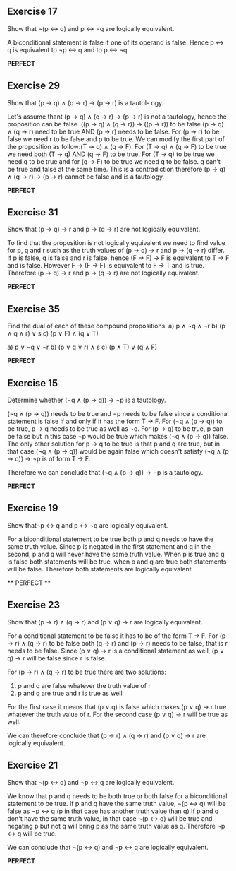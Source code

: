 ## Exercise 17

Show that ¬(p ↔ q) and p ↔ ¬q are logically equivalent.

A biconditional statement is false if one of its operand is false. Hence  p ↔ q is equivalent to ¬p ↔ q and to p ↔ ¬q.

**PERFECT**

## Exercise 29

Show that (p → q) ∧ (q → r) → (p → r) is a tautol-
ogy.

Let's assume thant (p → q) ∧ (q → r) → (p → r) is not a tautology, hence the proposition can be false.
((p → q) ∧ (q → r)) → ((p → r)) to be false (p → q) ∧ (q → r) need to be true AND (p → r) needs to be false.
For (p → r) to be false we need r to be false and p to be true. We can modify the first part of the proposition as follow:(T → q) ∧ (q → F).
For (T → q) ∧ (q → F) to be true we need both (T → q) AND (q → F) to be true.
For (T → q) to be true we need q to be true and for (q → F) to be true we need q to be false.
q can't be true and false at the same time. This is a contradiction therefore (p → q) ∧ (q → r) → (p → r) cannot be false and is a tautology.

**PERFECT**

## Exercise 31

Show that (p → q) → r and p → (q → r) are not logically equivalent.

To find that the proposition is not logically equivalent we need to find value for p, q and r such as the truth values of (p → q) → r and p → (q → r) differ.
If p is false, q is false and r is false, hence (F → F) → F is equivalent to T → F and is false. However F → (F → F) is equivalent to F → T and is true.
Therefore (p → q) → r and p → (q → r) are not logically equivalent.

**PERFECT**

## Exercise 35

Find the dual of each of these compound propositions.
a) p ∧ ¬q ∧ ¬r 
b) (p ∧ q ∧ r) ∨ s
c) (p ∨ F) ∧ (q ∨ T)

a) p ∨ ¬q ∨ ¬r 
b) (p ∨ q ∨ r) ∧ s
c) (p ∧ T) ∨ (q ∧ F)

**PERFECT**

## Exercise 15

Determine whether (¬q ∧ (p → q)) → ¬p is a tautology.

(¬q ∧ (p → q)) needs to be true and ¬p needs to be false since a conditional statement is false if and only if it has the form T → F.
For (¬q ∧ (p → q)) to be true, p → q needs to be true as well as ¬q.
For (p → q) to be true, p can be false but in this case ¬p would be true which makes (¬q ∧ (p → q)) false.
The only other solution for p → q to be true is that p and q are true, but in that case (¬q ∧ (p → q)) would be again false which doesn't satisfy (¬q ∧ (p → q)) → ¬p  is of form T -> F.

Therefore we can conclude that (¬q ∧ (p → q)) → ¬p is a tautology.

**PERFECT**

## Exercise 19

Show that¬p ↔ q and p ↔ ¬q are logically equivalent.

For a biconditional statement to be true both p and q needs to have the same truth value. Since p is negated in the first statement and q in the second, p and q will never have the same truth value. When p is true and q is false both statements will be true, when p and q are true both statements will be false. Therefore both statements are logically equivalent.

** PERFECT **

## Exercise 23

Show that (p → r) ∧ (q → r) and (p ∨ q) → r are logically equivalent.

For a conditional statement to be false it has to be of the form T → F. 
For (p → r) ∧ (q → r) to be false both (q → r) and (p → r) needs to be false, that is r needs to be false.
Since (p ∨ q) → r is a conditional statement as well, (p ∨ q) → r will be false since r is false.

For (p → r) ∧ (q → r) to be true there are two solutions:
1. p and q are false whatever the truth value of r
2. p and q are true and r is true as well

For the first case it means that (p ∨ q) is false which makes (p ∨ q) → r true whatever the truth value of r.
For the second case (p ∨ q) → r will be true as well.

We can therefore conclude that (p → r) ∧ (q → r) and (p ∨ q) → r are logically equivalent.

## Exercise 21 

Show that ¬(p ↔ q) and ¬p ↔ q are logically equivalent.

We know that p and q needs to be both true or both false for a biconditional statement to be true.
If p and q have the same truth value, ¬(p ↔ q) will be false as ¬p ↔ q (p in that case has another truth value than q)
If p and q don't have the same truth value, in that case ¬(p ↔ q) will be true and negating p but not q will bring p as the same truth value as q. Therefore ¬p ↔ q will be true.

We can conclude that ¬(p ↔ q) and ¬p ↔ q are logically equivalent.

**PERFECT**

